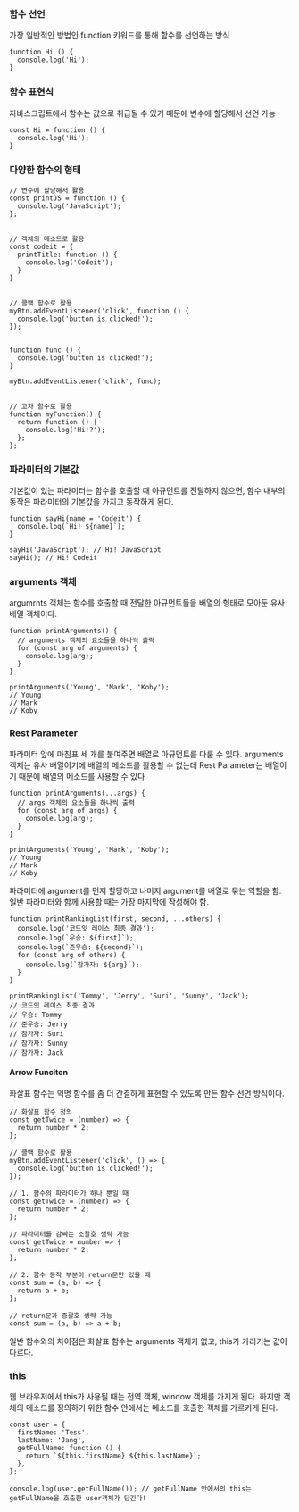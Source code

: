 ### 함수 선언 

가장 일반적인 방법인 function 키워드를 통해 함수를 선언하는 방식

```
function Hi () {
  console.log('Hi');
}
```



### 함수 표현식

자바스크립트에서 함수는 값으로 취급될 수 있기 때문에 변수에 할당해서 선언 가능

```
const Hi = function () {
  console.log('Hi');
}
```



### 다양한 함수의 형태

```
// 변수에 할당해서 활용
const printJS = function () {
  console.log('JavaScript');
};


// 객체의 메소드로 활용
const codeit = {
  printTitle: function () {
    console.log('Codeit');
  }
}


// 콜백 함수로 활용
myBtn.addEventListener('click', function () {
  console.log('button is clicked!');
});


function func () {
  console.log('button is clicked!');
}

myBtn.addEventListener('click', func);


// 고차 함수로 활용
function myFunction() {
  return function () {
    console.log('Hi!?');
  };
};
```



### 파라미터의 기본값

기본값이 있는 파라미터는 함수를 호출할 때 아규먼트를 전달하지 않으면, 함수 내부의 동작은 파라미터의 기본값을 가지고 동작하게 된다.

```
function sayHi(name = 'Codeit') {
  console.log(`Hi! ${name}`);
}

sayHi('JavaScript'); // Hi! JavaScript
sayHi(); // Hi! Codeit
```



### arguments 객체

argumrnts 객체는 함수를 호출할 때 전달한 아규먼트들을 배열의 형태로 모아둔 유사 배열 객체이다.

```
function printArguments() {
  // arguments 객체의 요소들을 하나씩 출력
  for (const arg of arguments) {
    console.log(arg); 
  }
}

printArguments('Young', 'Mark', 'Koby');
// Young
// Mark
// Koby
```



### Rest Parameter

파라미터 앞에 마침표 세 개를 붙여주면 배열로 아규먼트를 다룰 수 있다.
arguments 객체는 유사 배열이기에 배열의 메소드를 활용할 수 없는데 Rest Parameter는 배열이기 때문에 배열의 메소드를 사용할 수 있다

```
function printArguments(...args) {
  // args 객체의 요소들을 하나씩 출력
  for (const arg of args) {
    console.log(arg); 
  }
}

printArguments('Young', 'Mark', 'Koby');
// Young
// Mark
// Koby
```



파라미터에 argument를 먼저 할당하고 나머지 argument를 배열로 묶는 역할을 함.
일반 파라미터와 함께 사용할 때는 가장 마지막에 작성해야 함.
```
function printRankingList(first, second, ...others) {
  console.log('코드잇 레이스 최종 결과');
  console.log(`우승: ${first}`);
  console.log(`준우승: ${second}`);
  for (const arg of others) {
    console.log(`참가자: ${arg}`);
  }
}

printRankingList('Tommy', 'Jerry', 'Suri', 'Sunny', 'Jack');
// 코드잇 레이스 최종 결과
// 우승: Tommy
// 준우승: Jerry
// 참가자: Suri
// 참가자: Sunny
// 참가자: Jack
```



#### Arrow Funciton

화살표 함수는 익명 함수를 좀 더 간결하게 표현할 수 있도록 만든 함수 선언 방식이다.
```
// 화살표 함수 정의
const getTwice = (number) => {
  return number * 2;
};

// 콜백 함수로 활용
myBtn.addEventListener('click', () => {
  console.log('button is clicked!');
});
```

```
// 1. 함수의 파라미터가 하나 뿐일 때
const getTwice = (number) => {
  return number * 2;
};

// 파라미터를 감싸는 소괄호 생략 가능
const getTwice = number => {
  return number * 2;
};

// 2. 함수 동작 부분이 return문만 있을 때
const sum = (a, b) => {
  return a + b;
};

// return문과 중괄호 생략 가능
const sum = (a, b) => a + b;
```

일반 함수와의 차이점은 화살표 함수는 arguments 객체가 없고, this가 가리키는 값이 다르다.



### this

웹 브라우저에서 this가 사용될 때는 전역 객체, window 객체를 가지게 된다.
하지만 객체의 메소드를 정의하기 위한 함수 안에서는 메소드를 호출한 객체를 가르키게 된다.

```
const user = {
  firstName: 'Tess',
  lastName: 'Jang',
  getFullName: function () {
    return `${this.firstName} ${this.lastName}`;
  },
};

console.log(user.getFullName()); // getFullName 안에서의 this는 getFullName을 호출한 user객체가 담긴다!
```